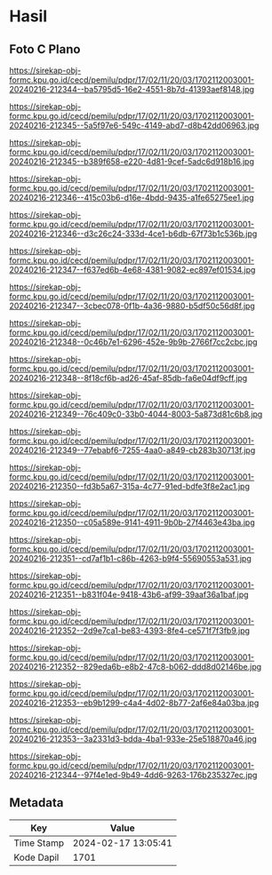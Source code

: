 # Hasil

## Foto C Plano

https://sirekap-obj-formc.kpu.go.id/cecd/pemilu/pdpr/17/02/11/20/03/1702112003001-20240216-212344--ba5795d5-16e2-4551-8b7d-41393aef8148.jpg

https://sirekap-obj-formc.kpu.go.id/cecd/pemilu/pdpr/17/02/11/20/03/1702112003001-20240216-212345--5a5f97e6-549c-4149-abd7-d8b42dd06963.jpg

https://sirekap-obj-formc.kpu.go.id/cecd/pemilu/pdpr/17/02/11/20/03/1702112003001-20240216-212345--b389f658-e220-4d81-9cef-5adc6d918b16.jpg

https://sirekap-obj-formc.kpu.go.id/cecd/pemilu/pdpr/17/02/11/20/03/1702112003001-20240216-212346--415c03b6-d16e-4bdd-9435-a1fe65275ee1.jpg

https://sirekap-obj-formc.kpu.go.id/cecd/pemilu/pdpr/17/02/11/20/03/1702112003001-20240216-212346--d3c26c24-333d-4ce1-b6db-67f73b1c536b.jpg

https://sirekap-obj-formc.kpu.go.id/cecd/pemilu/pdpr/17/02/11/20/03/1702112003001-20240216-212347--f637ed6b-4e68-4381-9082-ec897ef01534.jpg

https://sirekap-obj-formc.kpu.go.id/cecd/pemilu/pdpr/17/02/11/20/03/1702112003001-20240216-212347--3cbec078-0f1b-4a36-9880-b5df50c56d8f.jpg

https://sirekap-obj-formc.kpu.go.id/cecd/pemilu/pdpr/17/02/11/20/03/1702112003001-20240216-212348--0c46b7e1-6296-452e-9b9b-2766f7cc2cbc.jpg

https://sirekap-obj-formc.kpu.go.id/cecd/pemilu/pdpr/17/02/11/20/03/1702112003001-20240216-212348--8f18cf6b-ad26-45af-85db-fa6e04df9cff.jpg

https://sirekap-obj-formc.kpu.go.id/cecd/pemilu/pdpr/17/02/11/20/03/1702112003001-20240216-212349--76c409c0-33b0-4044-8003-5a873d81c6b8.jpg

https://sirekap-obj-formc.kpu.go.id/cecd/pemilu/pdpr/17/02/11/20/03/1702112003001-20240216-212349--77ebabf6-7255-4aa0-a849-cb283b30713f.jpg

https://sirekap-obj-formc.kpu.go.id/cecd/pemilu/pdpr/17/02/11/20/03/1702112003001-20240216-212350--fd3b5a67-315a-4c77-91ed-bdfe3f8e2ac1.jpg

https://sirekap-obj-formc.kpu.go.id/cecd/pemilu/pdpr/17/02/11/20/03/1702112003001-20240216-212350--c05a589e-9141-4911-9b0b-27f4463e43ba.jpg

https://sirekap-obj-formc.kpu.go.id/cecd/pemilu/pdpr/17/02/11/20/03/1702112003001-20240216-212351--cd7af1b1-c86b-4263-b9f4-55690553a531.jpg

https://sirekap-obj-formc.kpu.go.id/cecd/pemilu/pdpr/17/02/11/20/03/1702112003001-20240216-212351--b831f04e-9418-43b6-af99-39aaf36a1baf.jpg

https://sirekap-obj-formc.kpu.go.id/cecd/pemilu/pdpr/17/02/11/20/03/1702112003001-20240216-212352--2d9e7ca1-be83-4393-8fe4-ce571f7f3fb9.jpg

https://sirekap-obj-formc.kpu.go.id/cecd/pemilu/pdpr/17/02/11/20/03/1702112003001-20240216-212352--829eda6b-e8b2-47c8-b062-ddd8d02146be.jpg

https://sirekap-obj-formc.kpu.go.id/cecd/pemilu/pdpr/17/02/11/20/03/1702112003001-20240216-212353--eb9b1299-c4a4-4d02-8b77-2af6e84a03ba.jpg

https://sirekap-obj-formc.kpu.go.id/cecd/pemilu/pdpr/17/02/11/20/03/1702112003001-20240216-212353--3a2331d3-bdda-4ba1-933e-25e518870a46.jpg

https://sirekap-obj-formc.kpu.go.id/cecd/pemilu/pdpr/17/02/11/20/03/1702112003001-20240216-212344--97f4e1ed-9b49-4dd6-9263-176b235327ec.jpg


## Metadata

| Key        | Value               |
| ---------- | ------------------- |
| Time Stamp | 2024-02-17 13:05:41 |
| Kode Dapil | 1701                |



